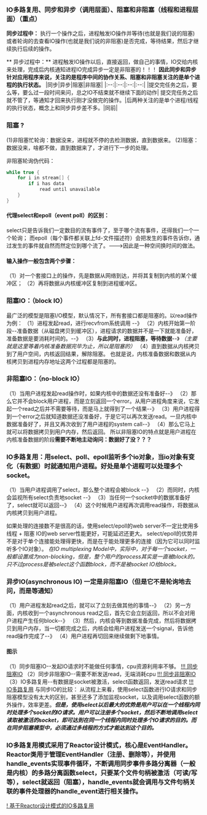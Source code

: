 ### IO多路复用、同步和异步（调用层面）、阻塞和非阻塞（线程和进程层面）（重点）

**同步过程中：**
执行一个操作之后，进程触发IO操作并等待(也就是我们说的阻塞)或者轮询的去查看IO操作(也就是我们说的非阻塞)是否完成，等待结果，然后才继续执行后续的操作。

** 异步过程中：**
进程触发IO操作以后，直接返回，做自己的事情，IO交给内核来处理，完成后内核通知进程IO完成异步一定是非阻塞的！！！
**因此同步和异步针对应用程序来说，关注的是程序中间的协作关系、阻塞和非阻塞关注的是单个进程的执行状态。**
|同步|异步|阻塞|非阻塞|
|:--:|:--:|:--:|:--:|
|提交完任务之后，要么等，要么过一段时间来问，总之IO不结束就不继续下面的动作| 提交完任务之后就不管了，等通知才回来执行刚才没做完的操作。|后两种关注的是单个进程/线程的执行状态，概念上和同步异步差不多。|同前|

### 阻塞 ?
(1)非阻塞忙轮询：数据没来，进程就不停的去检测数据，直到数据来。
(2)阻塞：数据没来，啥都不做，直到数据来了，才进行下一步的处理。

非阻塞轮询伪代码：
```java
while true {
	for i in stream[] {
		if i has data
			read until unavailable
	}
}
```
#### 代理select和epoll（event poll）的区别：
select只是告诉我们一定数目的流有事件了，至于哪个流有事件，还得我们一个一个轮询；
而epoll（每个事件都关联上fd-文件描述符）会把发生的事件告诉你，通过发生的事件就自然而然定位到哪个流了。--->因此是一种空间换时间的做法。

#### 输入操作一般包含两个步骤：
（1）对一个套接口上的操作，先是数据从网络到达，并将其复制到内核的某个缓冲区；
（2）再将数据从内核缓冲区复制到进程缓冲区。

### 阻塞IO：（block IO）
最广泛的模型是阻塞I/O模型，默认情况下，所有套接口都是阻塞的。以read操作为例：
（1）进程发起read，进行recvfrom系统调用 --》
（2）内核开始第一阶段--准备数据（从磁盘拷贝到缓冲区），进程请求的数据并不是一下就能准备好，准备数据是要消耗时间的。--》
（3）**与此同时，进程阻塞，等待数据**--》 *（主要就是这里等着内核准备数据完毕为止，所以是阻塞的）*
（4）直到数据从内核拷贝到了用户空间，内核返回结果，解除阻塞。
也就是说，内核准备数据和数据从内核拷贝到进程内存地址这两个过程都是阻塞的。

### 非阻塞IO：（no-block IO）
（1）当用户进程发起read操作时，如果内核中的数据还没有准备好--》
（2）那么它并不会block用户进程，而是立刻返回一个error。从用户进程角度来说，它发起一个read之后并不需要等待，而是马上就得到了一个结果--》
（3）用户进程得到一个error之后就知道数据还没准备好，于是它可以再次发送read。一旦内核中数据准备好了，并且又再次收到了用户进程的system call--》
（4）那么它马上就可以将数据拷贝到用户内存，然后返回。
所以非阻塞IO的特点就是用户进程在内核准备数据的阶段**需要不断地主动询问：数据好了没？？？**

### IO多路复用：用select、poll、epoll监听多个io对象，当io对象有变化（有数据）时就通知用户进程。好处是单个进程可以处理多个socket。
（1）当用户进程调用了select，那么整个进程会被block --》 
（2）而同时，内核会监视所有select负责地socket --》
（3）当任何一个socket中的数据准备好了，select就可以返回--》
（4）这个时候用户进程再次调用read操作，将数据从内核拷贝到用户进程。

如果处理的连接数不是很高的话，使用select/epoll的web server不一定比使用多线程 + 阻塞 IO的web server性能更好，可能延迟还更大。
select/epoll的优势并不是对于单个连接能处理得更快，而是在于能处理更多的连接（因为它可以同时监听多个IO对象）。
*在IO multiplexing Model中，实际中，对于每一个socket，一般都设置成为non-blocking，但是，整个用户的process其实是一直被block的。只不过process是被select这个函数block，而不是被socket IO给block。*

### 异步IO(asynchronous IO) 一定是非阻塞IO（但是它不是轮询地去问，而是等通知）
（1）用户进程发起read之后，就可以了立刻去做其他的事情--》
（2）另一方面，内核收到一个asynchronous read之后，首先它会立刻返回，所以不会对用户进程产生任何block--》
（3）然后，内核会等到数据准备完成，然后将数据拷贝到用户内存，当一切都完成之后，内核会给用户进程发送一个signal，告诉他read操作完成了--》
（4）用户进程再切回来继续做剩下地事情。

#### 图示
（1）同步阻塞IO--发起IO请求时不能做任何事情，cpu资源利用率不够。
[!!! 同步阻塞IO](https://images0.cnblogs.com/blog/405877/201411/142330286789443.png)
（2）同步非阻塞IO--需要不断发送read，无端消耗cpu
[!!! 同步非阻塞IO](https://images0.cnblogs.com/blog/405877/201411/142332004602984.png)
（3）IO多路复用--有数据是socket被激活，select函数返回，发送read请求
[!!! IO多路复用](https://images0.cnblogs.com/blog/405877/201411/142332187256396.png)
与同步IO的比较：
从流程上来看，使用select函数进行IO请求和同步阻塞模型没有太大的区别，甚至还多了添加监视socket，以及调用select函数的额外操作，效率更差。***但是，使用select以后最大的优势是用户可以在一个线程内同时处理多个socket的IO请求。用户可以注册多个socket，然后不断地调用select读取被激活的socket，即可达到在同一个线程内同时处理多个IO请求的目的。而在同步阻塞模型中，必须通过多线程的方式才能达到这个目的。***

### IO多路复用模式采用了Reactor设计模式，核心是EventHandler。Reactor类用于管理EventHandler（注册、删除等），并使用handle_events实现事件循环，不断调用同步事件多路分离器（一般是内核）的多路分离函数select，只要某个文件句柄被激活（可读/写等），select就返回（阻塞），handle_events就会调用与文件句柄关联的事件处理器的handle_event进行相关操作。
[! 基于Reactor设计模式的IO多路复用](https://images0.cnblogs.com/blog/405877/201411/142333254136604.png)
